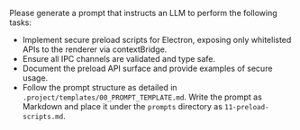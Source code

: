 Please generate a prompt that instructs an LLM to perform the following tasks:

* Implement secure preload scripts for Electron, exposing only whitelisted APIs to the renderer via contextBridge.
* Ensure all IPC channels are validated and type safe.
* Document the preload API surface and provide examples of secure usage.
* Follow the prompt structure as detailed in `.project/templates/00_PROMPT_TEMPLATE.md`. Write the prompt as Markdown and place it under the `prompts` directory as `11-preload-scripts.md`.
